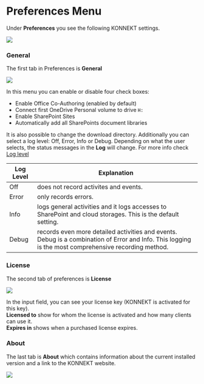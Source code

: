 # Preferences Menu

Under **Preferences** you see the following KONNEKT settings.

![](<../.gitbook/assets/2022-08-02 15\_12\_19-Window.png>)

### General

The first tab in Preferences is **General**

![](<../.gitbook/assets/2022-07-22 11\_26\_40-Windows Sandbox.png>)

In this menu you can enable or disable four check boxes:

* Enable Office Co-Authoring (enabled by default)
* Connect first OneDrive Personal volume to drive `H:`
* Enable SharePoint Sites
* Automatically add all SharePoints document libraries

It is also possible to change the download directory. Additionally you can select a log level: Off, Error, Info or Debug. Depending on what the user selects, the status messages in the **Log** will change. For more info check [Log level](../configuration/system-settings/logging.md)

| Log Level | Explanation                                                                                                                                          |
| --------- | ---------------------------------------------------------------------------------------------------------------------------------------------------- |
| Off       | does not record activites and events.                                                                                                                |
| Error     | only records errors.                                                                                                                                 |
| Info      | logs general activities and it logs accesses to SharePoint and cloud storages. This is the default setting.                                          |
| Debug     | records even more detailed activities and events. Debug is a combination of Error and Info. This logging is the most comprehensive recording method. |

### License

The second tab of preferences is **License**

![](<../.gitbook/assets/2022-07-22 11\_28\_34-Windows Sandbox.png>)

In the input field, you can see your license key (KONNEKT is activated for this key).\
**Licensed to** show for whom the license is activated and how many clients can use it.\
**Expires in** shows when a purchased license expires.

### About

The last tab is **About** which contains information about the current installed version and a link to the KONNEKT website.

![](<../.gitbook/assets/2022-07-22 11\_29\_43-Windows Sandbox.png>)
